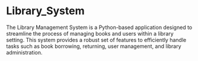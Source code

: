 # Library_System
The Library Management System is a Python-based application designed to streamline the process of managing books and users within a library setting. This system provides a robust set of features to efficiently handle tasks such as book borrowing, returning, user management, and library administration.
